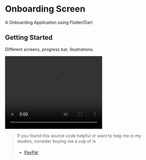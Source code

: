 # Onboarding Screen

A  Onboarding Application using Flutter/Dart

## Getting Started

Different screens, progress bar, illustrations.

<video width="320" height="240" controls>
  <source src="untitled.webm" type="video/webm">
</video>

> If you found this source code helpful or want to help me in my studies, consider buying me a cup of :coffee:
>
> * [PayPal](https://www.paypal.me/albamode/)
